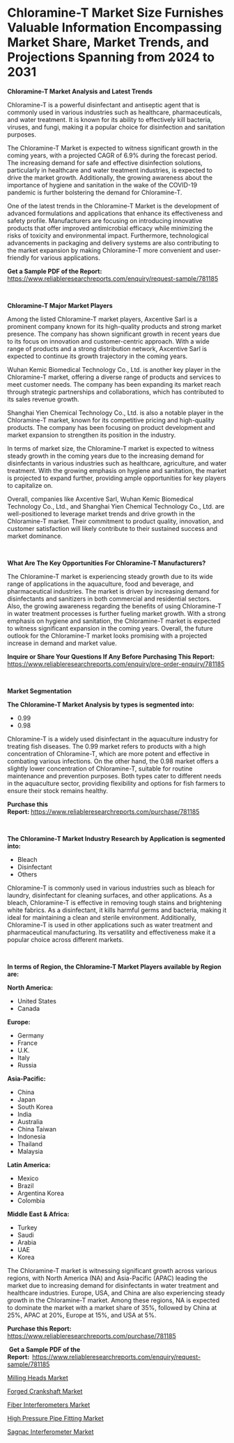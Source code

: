 <p><h1>Chloramine-T Market Size Furnishes Valuable Information Encompassing Market Share, Market Trends, and Projections Spanning from 2024 to 2031</h1></p><p><strong>Chloramine-T Market Analysis and Latest Trends</strong></p>
<p><p>Chloramine-T is a powerful disinfectant and antiseptic agent that is commonly used in various industries such as healthcare, pharmaceuticals, and water treatment. It is known for its ability to effectively kill bacteria, viruses, and fungi, making it a popular choice for disinfection and sanitation purposes.</p><p>The Chloramine-T Market is expected to witness significant growth in the coming years, with a projected CAGR of 6.9% during the forecast period. The increasing demand for safe and effective disinfection solutions, particularly in healthcare and water treatment industries, is expected to drive the market growth. Additionally, the growing awareness about the importance of hygiene and sanitation in the wake of the COVID-19 pandemic is further bolstering the demand for Chloramine-T.</p><p>One of the latest trends in the Chloramine-T Market is the development of advanced formulations and applications that enhance its effectiveness and safety profile. Manufacturers are focusing on introducing innovative products that offer improved antimicrobial efficacy while minimizing the risks of toxicity and environmental impact. Furthermore, technological advancements in packaging and delivery systems are also contributing to the market expansion by making Chloramine-T more convenient and user-friendly for various applications.</p></p>
<p><strong>Get a Sample PDF of the Report:&nbsp;</strong> <a href="https://www.reliableresearchreports.com/enquiry/request-sample/781185">https://www.reliableresearchreports.com/enquiry/request-sample/781185</a></p>
<p>&nbsp;</p>
<p><strong>Chloramine-T Major Market Players</strong></p>
<p><p>Among the listed Chloramine-T market players, Axcentive Sarl is a prominent company known for its high-quality products and strong market presence. The company has shown significant growth in recent years due to its focus on innovation and customer-centric approach. With a wide range of products and a strong distribution network, Axcentive Sarl is expected to continue its growth trajectory in the coming years.</p><p>Wuhan Kemic Biomedical Technology Co., Ltd. is another key player in the Chloramine-T market, offering a diverse range of products and services to meet customer needs. The company has been expanding its market reach through strategic partnerships and collaborations, which has contributed to its sales revenue growth.</p><p>Shanghai Yien Chemical Technology Co., Ltd. is also a notable player in the Chloramine-T market, known for its competitive pricing and high-quality products. The company has been focusing on product development and market expansion to strengthen its position in the industry.</p><p>In terms of market size, the Chloramine-T market is expected to witness steady growth in the coming years due to the increasing demand for disinfectants in various industries such as healthcare, agriculture, and water treatment. With the growing emphasis on hygiene and sanitation, the market is projected to expand further, providing ample opportunities for key players to capitalize on.</p><p>Overall, companies like Axcentive Sarl, Wuhan Kemic Biomedical Technology Co., Ltd., and Shanghai Yien Chemical Technology Co., Ltd. are well-positioned to leverage market trends and drive growth in the Chloramine-T market. Their commitment to product quality, innovation, and customer satisfaction will likely contribute to their sustained success and market dominance.</p></p>
<p>&nbsp;</p>
<p><strong>What Are The Key Opportunities For Chloramine-T Manufacturers?</strong></p>
<p><p>The Chloramine-T market is experiencing steady growth due to its wide range of applications in the aquaculture, food and beverage, and pharmaceutical industries. The market is driven by increasing demand for disinfectants and sanitizers in both commercial and residential sectors. Also, the growing awareness regarding the benefits of using Chloramine-T in water treatment processes is further fueling market growth. With a strong emphasis on hygiene and sanitation, the Chloramine-T market is expected to witness significant expansion in the coming years. Overall, the future outlook for the Chloramine-T market looks promising with a projected increase in demand and market value.</p></p>
<p><strong>Inquire or Share Your Questions If Any Before Purchasing This Report:</strong> <a href="https://www.reliableresearchreports.com/enquiry/pre-order-enquiry/781185">https://www.reliableresearchreports.com/enquiry/pre-order-enquiry/781185</a></p>
<p>&nbsp;</p>
<p><strong>Market Segmentation</strong></p>
<p><strong>The Chloramine-T Market Analysis by types is segmented into:</strong></p>
<p><ul><li>0.99</li><li>0.98</li></ul></p>
<p><p>Chloramine-T is a widely used disinfectant in the aquaculture industry for treating fish diseases. The 0.99 market refers to products with a high concentration of Chloramine-T, which are more potent and effective in combating various infections. On the other hand, the 0.98 market offers a slightly lower concentration of Chloramine-T, suitable for routine maintenance and prevention purposes. Both types cater to different needs in the aquaculture sector, providing flexibility and options for fish farmers to ensure their stock remains healthy.</p></p>
<p><strong>Purchase this Report:&nbsp;</strong><a href="https://www.reliableresearchreports.com/purchase/781185">https://www.reliableresearchreports.com/purchase/781185</a></p>
<p>&nbsp;</p>
<p><strong>The Chloramine-T Market Industry Research by Application is segmented into:</strong></p>
<p><ul><li>Bleach</li><li>Disinfectant</li><li>Others</li></ul></p>
<p><p>Chloramine-T is commonly used in various industries such as bleach for laundry, disinfectant for cleaning surfaces, and other applications. As a bleach, Chloramine-T is effective in removing tough stains and brightening white fabrics. As a disinfectant, it kills harmful germs and bacteria, making it ideal for maintaining a clean and sterile environment. Additionally, Chloramine-T is used in other applications such as water treatment and pharmaceutical manufacturing. Its versatility and effectiveness make it a popular choice across different markets.</p></p>
<p>&nbsp;</p>
<p><strong>In terms of Region, the Chloramine-T Market Players available by Region are:</strong></p>
<p>
    <p> <strong> North America: </strong>
        <ul>
            <li>United States</li>
            <li>Canada</li>
        </ul>
        </p> 
    <p> <strong> Europe: </strong>
        <ul>
            <li>Germany</li>
            <li>France</li>
            <li>U.K.</li>
            <li>Italy</li>
            <li>Russia</li>
        </ul>
        </p> 
    <p> <strong> Asia-Pacific: </strong>
        <ul>
            <li>China</li>
            <li>Japan</li>
            <li>South Korea</li>
            <li>India</li>
            <li>Australia</li>
            <li>China Taiwan</li>
            <li>Indonesia</li>
            <li>Thailand</li>
            <li>Malaysia</li>
        </ul>
        </p> 
    <p> <strong> Latin America: </strong>
        <ul>
            <li>Mexico</li>
            <li>Brazil</li>
            <li>Argentina Korea</li>
            <li>Colombia</li>
        </ul>
        </p> 
    <p> <strong> Middle East & Africa: </strong>
        <ul>
            <li>Turkey</li>
            <li>Saudi</li>
            <li>Arabia</li>
            <li>UAE</li>
            <li>Korea</li>
        </ul>
    </p>
    </p>
<p><p>The Chloramine-T market is witnessing significant growth across various regions, with North America (NA) and Asia-Pacific (APAC) leading the market due to increasing demand for disinfectants in water treatment and healthcare industries. Europe, USA, and China are also experiencing steady growth in the Chloramine-T market. Among these regions, NA is expected to dominate the market with a market share of 35%, followed by China at 25%, APAC at 20%, Europe at 15%, and USA at 5%.</p></p>
<p><strong>Purchase this Report: </strong><a href="https://www.reliableresearchreports.com/purchase/781185">https://www.reliableresearchreports.com/purchase/781185</a></p>
<p>&nbsp;<strong>Get a Sample PDF of the Report:&nbsp;&nbsp;</strong><a href="https://www.reliableresearchreports.com/enquiry/request-sample/781185">https://www.reliableresearchreports.com/enquiry/request-sample/781185</a></p>
<p><strong></strong></p>
<p><p><a href="https://medium.com/@dorothybrooks53/milling-heads-market-comprehensive-assessment-by-type-application-and-geography-6b3623cfac5e">Milling Heads Market</a></p><p><a href="https://medium.com/@emilyarnold76/forged-crankshaft-market-the-key-to-successful-business-strategy-forecast-till-2031-ddfa6c9451b2">Forged Crankshaft Market</a></p><p><a href="https://medium.com/@dorisstephens14/fiber-interferometers-market-comprehensive-assessment-by-type-application-and-geography-bfc4b0f8737b">Fiber Interferometers Market</a></p><p><a href="https://medium.com/@shirleygreene26/high-pressure-pipe-fitting-market-share-evolution-and-market-growth-trends-2024-2031-dc6505ab0678">High Pressure Pipe Fitting Market</a></p><p><a href="https://medium.com/@dorisstephens14/sagnac-interferometer-market-size-reveals-the-best-marketing-channels-in-global-industry-724ebb75ebc9">Sagnac Interferometer Market</a></p></p>